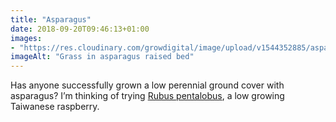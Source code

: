 ```yaml
---
title: "Asparagus"
date: 2018-09-20T09:46:13+01:00
images: 
- "https://res.cloudinary.com/growdigital/image/upload/v1544352885/asparagus-43877747405.jpg"
imageAlt: "Grass in asparagus raised bed"
---
```


Has anyone successfully grown a low perennial ground cover with asparagus? I’m thinking of trying [Rubus pentalobus](https://en.wikipedia.org/wiki/Rubus_hayata-koidzumii), a low growing Taiwanese raspberry.
